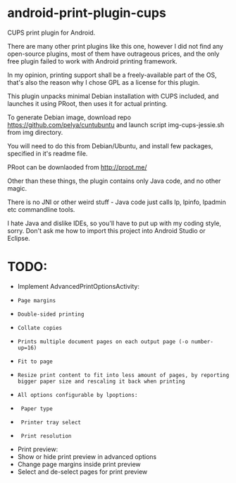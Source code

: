 android-print-plugin-cups
=========================

CUPS print plugin for Android.

There are many other print plugins like this one, however I did not find any open-source plugins,
most of them have outrageous prices, and the only free plugin failed to work with Android printing framework.

In my opinion, printing support shall be a freely-available part of the OS,
that's also the reason why I chose GPL as a license for this plugin.

This plugin unpacks minimal Debian installation with CUPS included,
and launches it using PRoot, then uses it for actual printing.

To generate Debian image, download repo https://github.com/pelya/cuntubuntu
and launch script img-cups-jessie.sh from img directory.

You will need to do this from Debian/Ubuntu, and install few packages, specified in it's readme file.

PRoot can be downlaoded from http://proot.me/

Other than these things, the plugin contains only Java code, and no other magic.

There is no JNI or other weird stuff - Java code just calls lp, lpinfo, lpadmin etc commandline tools.

I hate Java and dislike IDEs, so you'll have to put up with my coding style, sorry.
Don't ask me how to import this project into Android Studio or Eclipse.


TODO:
=====

-   Implement AdvancedPrintOptionsActivity:
-     Page margins
-     Double-sided printing
-     Collate copies
-     Prints multiple document pages on each output page (-o number-up=16)
-     Fit to page
-     Resize print content to fit into less amount of pages, by reporting bigger paper size and rescaling it back when printing
-     All options configurable by lpoptions:
-      Paper type
-      Printer tray select
-      Print resolution
-   Print preview:
-    Show or hide print preview in advanced options
-    Change page margins inside print preview
-    Select and de-select pages for print preview
